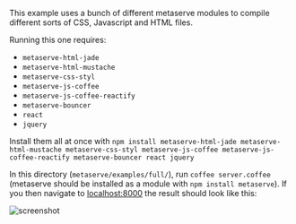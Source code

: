 This example uses a bunch of different metaserve modules to compile different sorts of CSS, Javascript and HTML files.

Running this one requires:

* `metaserve-html-jade`
* `metaserve-html-mustache`
* `metaserve-css-styl`
* `metaserve-js-coffee`
* `metaserve-js-coffee-reactify`
* `metaserve-bouncer`
* `react`
* `jquery`

Install them all at once with `npm install metaserve-html-jade metaserve-html-mustache metaserve-css-styl metaserve-js-coffee metaserve-js-coffee-reactify metaserve-bouncer react jquery`

In this directory (`metaserve/examples/full/`), run `coffee server.coffee` (metaserve should be installed as a module with `npm install metaserve`). If you then navigate to [localhost:8000](http://localhost:8000/) the result should look like this:

![screenshot](https://github.com/prontotype-us/metaserve/blob/master/examples/full/screenshot.png?raw=true)
